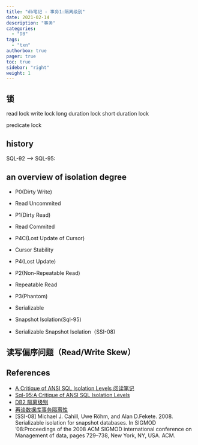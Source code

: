 ```yaml
---
title: "db笔记 - 事务1:隔离级别"
date: 2021-02-14
description: "事务"
categories:
  - "DB"
tags:
  - "txn"
authorbox: true
pager: true
toc: true
sidebar: "right"
weight: 1
---
```


## 锁

read lock
write lock
long duration lock
short duration lock
<!--more-->
predicate lock


## history

SQL-92 --> SQL-95:

## an overview of isolation degree

- P0(Dirty Write)

- Read Uncommited

- P1(Dirty Read)

- Read Commited

- P4C(Lost Update of Cursor)

- Cursor Stability

- P4(Lost Update)

- P2(Non-Repeatable Read)

- Repeatable Read

- P3(Phantom)

- Serializable

- Snapshot Isolation(Sql-95)

- Serializable Snapshot Isolation（SSI-08)

## 读写偏序问题（Read/Write Skew）


## References
- [A Critique of ANSI SQL Isolation Levels 阅读笔记](https://zhuanlan.zhihu.com/p/187597966)
- [Sql-95:A Critique of ANSI SQL Isolation Levels](https://www.microsoft.com/en-us/research/wp-content/uploads/2016/02/tr-95-51.pdf)
- [DB2 隔离级别](https://blog.csdn.net/huaxin520/article/details/8312875)
- [再谈数据库事务隔离性](https://www.cnblogs.com/ivan-uno/p/8274355.html)
- [SSI-08] Michael J. Cahill, Uwe Röhm, and Alan D.Fekete. 2008. Serializable isolation for snapshot databases. In SIGMOD ’08:Proceedings of the 2008 ACM SIGMOD international conference on Management of data, pages 729–738, New York, NY, USA. ACM.
